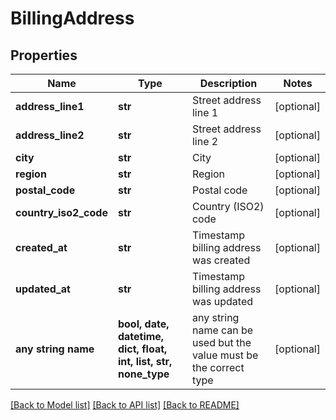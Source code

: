 # BillingAddress


## Properties
Name | Type | Description | Notes
------------ | ------------- | ------------- | -------------
**address_line1** | **str** | Street address line 1 | [optional] 
**address_line2** | **str** | Street address line 2 | [optional] 
**city** | **str** | City | [optional] 
**region** | **str** | Region | [optional] 
**postal_code** | **str** | Postal code | [optional] 
**country_iso2_code** | **str** | Country (ISO2) code | [optional] 
**created_at** | **str** | Timestamp billing address was created | [optional] 
**updated_at** | **str** | Timestamp billing address was updated | [optional] 
**any string name** | **bool, date, datetime, dict, float, int, list, str, none_type** | any string name can be used but the value must be the correct type | [optional]

[[Back to Model list]](../README.md#documentation-for-models) [[Back to API list]](../README.md#documentation-for-api-endpoints) [[Back to README]](../README.md)


